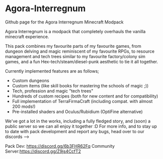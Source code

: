 # Agora-Interregnum
Github page for the Agora Interregnum Minecraft Modpack

Agora Interregnum is a modpack that completely overhauls the vanilla minecraft experience.

This pack combines my favourite parts of my favourite games, from dungeon delving and magic reminiscent of my favourite RPGs, to resource management and tech trees similar to my favourite factory/colony sim games, and a fun Hex-tech/steam/diesel-punk aesthetic to tie it all together.

Currently implemented features are as follows;
- Custom dungeons
- Custom items (like skill books for mastering the schools of magic ;))
- Tech, profession and magic "tech trees"
- Hundreds of custom recipes (both for new content and for compatibility)
- Full implementation of TerraFirmaCraft (including compat. with almost 200 mods!)
- Pre-installed shaders and Oculus/Rubidium (OptiFine alternative)

We've got a lot in the works, including a fully fledged story, and (soon) a public server so we can all enjoy it together :D
For more info, and to stay up to date with pack development and report any bugs, head over to our discords --> 

Pack Dev: https://discord.gg/6b3FHR62Fq
Community Server:https://discord.gg/Z9js4CcfT2

